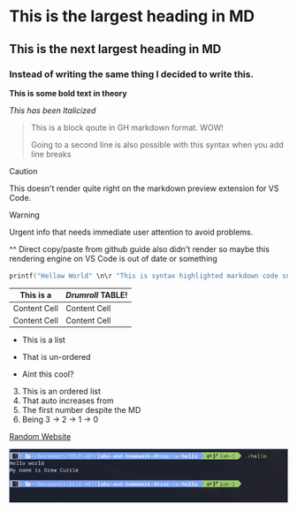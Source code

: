 # This is the largest heading in MD
## This is the next largest heading in MD
### Instead of writing the same thing I decided to write this. 

**This is some bold text in theory** 

_This has been Italicized_

> This is a block qoute in GH markdown format. WOW! 
>
>Going to a second line is also possible with this syntax when you add line breaks

> [!CAUTION]
> This doesn't render quite right on the markdown preview extension for VS Code. 

> [!WARNING]
> Urgent info that needs immediate user attention to avoid problems.

^^ Direct copy/paste from github guide also didn't render so maybe this rendering engine on VS Code is out of date or something


``` C
printf("Hellow World" \n\r "This is syntax highlighted markdown code snippets!");
```

| This is a   | *Drumroll* TABLE! |
| ------------- | ------------- |
| Content Cell  | Content Cell  |
| Content Cell  | Content Cell  |


- This is a list 
* That is un-ordered
+ Aint this cool?

3. This is an ordered list
2. That auto increases from 
1. The first number despite the MD
0. Being 3 -> 2 -> 1 -> 0 

[Random Website](https://www.youtube.com/watch?v=dQw4w9WgXcQ)

![Lab 1 Image](assets/HelloWorldandNameSS.png)
